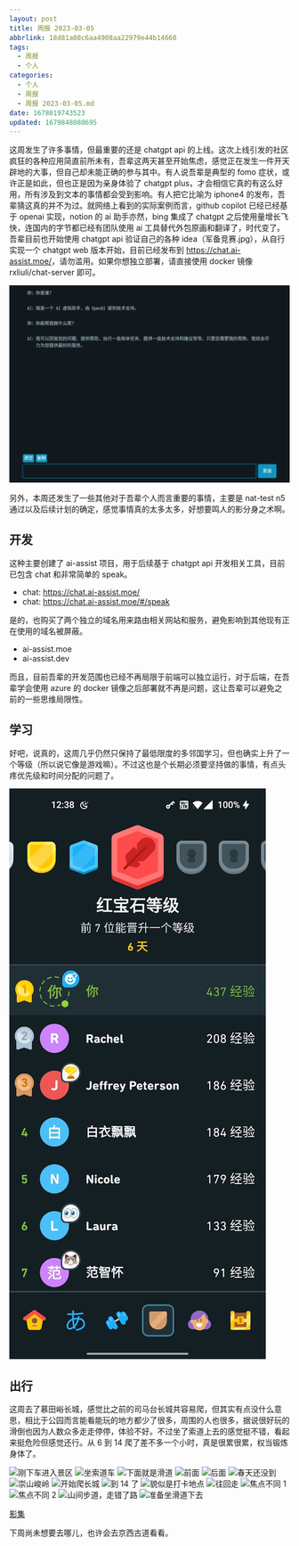 ```yaml
---
layout: post
title: 周报 2023-03-05
abbrlink: 18d81a08c6aa4908aa22979e44b14660
tags:
  - 周报
  - 个人
categories:
  - 个人
  - 周报
  - 周报 2023-03-05.md
date: 1678019743523
updated: 1679848080695
---
```


这周发生了许多事情，但最重要的还是 chatgpt api 的上线。这次上线引发的社区疯狂的各种应用简直前所未有，吾辈这两天甚至开始焦虑，感觉正在发生一件开天辟地的大事，但自己却未能正确的参与其中。有人说吾辈是典型的 fomo 症状，或许正是如此，但也正是因为亲身体验了 chatgpt plus，才会相信它真的有这么好用，所有涉及到文本的事情都会受到影响。有人把它比喻为 iphone4 的发布，吾辈猜这真的并不为过。就网络上看到的实际案例而言，github copilot 已经已经基于 openai 实现，notion 的 ai 助手亦然，bing 集成了 chatgpt 之后使用量增长飞快，连国内的字节都已经有团队使用 ai 工具替代外包原画和翻译了，时代变了。吾辈目前也开始使用 chatgpt api 验证自己的各种 idea（军备竞赛.jpg），从自行实现一个 chatgpt web 版本开始，目前已经发布到 <https://chat.ai-assist.moe/>，请勿滥用。如果你想独立部署，请直接使用 docker 镜像 rxliuli/chat-server 即可。

![1678034827906.png](/resources/ccf4285d7bca4dfc89ec05ebdeb552c7.png)

另外，本周还发生了一些其他对于吾辈个人而言重要的事情，主要是 nat-test n5 通过以及后续计划的确定，感觉事情真的太多太多，好想要鸣人的影分身之术啊。

## 开发

这种主要创建了 ai-assist 项目，用于后续基于 chatgpt api 开发相关工具，目前已包含 chat 和非常简单的 speak。

- chat: <https://chat.ai-assist.moe/>
- chat: <https://chat.ai-assist.moe/#/speak>

是的，也购买了两个独立的域名用来路由相关网站和服务，避免影响到其他现有正在使用的域名被屏蔽。

- ai-assist.moe
- ai-assist.dev

而且，目前吾辈的开发范围也已经不再局限于前端可以独立运行，对于后端，在吾辈学会使用 azure 的 docker 镜像之后部署就不再是问题，这让吾辈可以避免之前的一些思维局限性。

## 学习

好吧，说真的，这周几乎仍然只保持了最低限度的多邻国学习，但也确实上升了一个等级（所以说它像是游戏嘛）。不过这也是个长期必须要坚持做的事情，有点头疼优先级和时间分配的问题了。

![1678034746203.png](/resources/9cb3b896e2594a21b0ba5f3b2f6ebc28.png)

## 出行

这周去了慕田峪长城，感觉比之前的司马台长城共容易爬，但其实有点没什么意思，相比于公园而言能看能玩的地方都少了很多，周围的人也很多，据说很好玩的滑倒也因为人数众多走走停停，体验不好。不过坐了索道上去的感觉挺不错，看起来挺危险但感觉还行。从 6 到 14 爬了差不多一个小时，真是很累很累，权当锻炼身体了。

![刚下车进入景区](https://image-proxy.rxliuli.com/?url=https://lh3.googleusercontent.com/pw/AMWts8Dk_OB1bBLrNRTAbyKkm05R4694DTfeh6zZe70NgVVNjKHt7FBtOiKTIFCvBA_87uQZ4QJhtzb4G9aiCnGaU1lcSChVEIlwG7cvldVWU6e4JlOa18USH3RS6rsLLcAPIaMq-J6PVN84cnFzNgCDx6R4=w1003-h1337-no)
![坐索道车](https://image-proxy.rxliuli.com/?url=https://lh3.googleusercontent.com/pw/AMWts8DxWDJI_fvhqt5wj6-8lc28xduiWT1Js5ixMUB1la-swLpP_7ACWOH4INosTOmQQ4h5-CT3Xi9l-lKN4MwhKo1bwLmAwC7LBf4Q6ut5rWsgakD0haZVwnu0-SQtDFf1tazsQUzrcqq4K5oO19S3Co0d=w1003-h1337-no)
![下面就是滑道](https://image-proxy.rxliuli.com/?url=https://lh3.googleusercontent.com/pw/AMWts8DrStUSLyPkjfREElIAt8A-GBwd4pBPgCyepjLetJhPn9hPyV7ioOzgclon9VsEfrr0iu06xCVFF6_hPnetiQy3Ez4bGq7G0GpnYk0PlACdc8tL--G7h5_o-hdP5cDzskEuVklUnqmogpRJ-sDas-Pf=w1783-h1337-no)
![前面](https://image-proxy.rxliuli.com/?url=https://lh3.googleusercontent.com/pw/AMWts8AfnK8NYF8Pojol0VomkQsNtjOV8m6vkRzqal4GYQ8WfPp6avaHu_JG-tE3KAX5H3_wWb9l9VkXF6RiuPXQQAE4tbgzFdmgn2lMiXe7lAJ8SNgDGiZb_yMXhFAW16fwoBMWY7xy_1ymS5Q5ZTT2etS0=w1003-h1337-no)
![后面](https://image-proxy.rxliuli.com/?url=https://lh3.googleusercontent.com/pw/AMWts8DNoVCAxSuoynicOJ-zSLPSgGhUsIlUrNXWEbG46I8l4OpweuIGjQNSvUuwv_yM9JjNSuw9fZrW5S7-kge61QdxhBoDpycphPFahYKeXBQEf0fxEDMRzGmK_4PMltU0VtmKPLhs6QYPJXj3S98-TvMB=w1783-h1337-no)
![春天还没到](https://image-proxy.rxliuli.com/?url=https://lh3.googleusercontent.com/pw/AMWts8AEiuuyYEJh75OtQl1Z7tiaH1O3iQxrRg8EhEtxwMETIQkTChQ7lvCHOeC5xCsv_Yr6V99Z8uPIBDkTBBLbtyAV_BllLjUPHIbkvhgQsmWdKV2czIdrrc9fhCNVitWHIW_KXXuODakX4CZ4-A1kNuuf=w1783-h1337-no)
![崇山峻岭](https://image-proxy.rxliuli.com/?url=https://lh3.googleusercontent.com/pw/AMWts8DH1W7ESKsk-bCXkEYm5eqUPWDROwh1JbrIDEy52n7IDb8MYq2u_09-6PN6kpwiG5sna4fU8o47-1XmyR_GqCKpaMMETbrBAEKh8m3PbnqXJCTmFTuTpKdMim6eJuNv93_kzYOIcCTC2gLcsWHChYEK=w1783-h1337-no)
![开始爬长城](https://image-proxy.rxliuli.com/?url=https://lh3.googleusercontent.com/pw/AMWts8DwRVi6xvyK5j2mhbrXIaA3JItAwejn7gJkCiAUQ3_s7vm1LWh2_tt7tdzXsQxUSWr_54uascivWb0lazEa24m_oM8ln2MrVyI8p1B_jhDWrtSPT6xhu3BmnW8inZmz_v10HPj8bbiP6o24GRsPLyUs=w1783-h1337-no)
![到 14 了](https://image-proxy.rxliuli.com/?url=https://lh3.googleusercontent.com/pw/AMWts8AeA9km6mevAIOwpK1zFVETXZQR3pTosgGsZv5SNTBGO--RpoNdavvFCTZIT7GGrLzHvTjcuhAC8JBPbXemVbMEcSl4P6Fip5-JKiTAL93-mGioxjRK1eXg1CrlJvY8e0qqyywpd2axAoeA7tKyVxQt=w1003-h1337-no)
![貌似是打卡地点](https://image-proxy.rxliuli.com/?url=https://lh3.googleusercontent.com/pw/AMWts8Cq_f1ig3bncNggoI8pOONuApvBgYoAR2FCe93jRgZwW25BWmlDPrOVASrhg7Zw0Ww0d-Rd5Ob3OglaMtPYQ8iNWnEAxZNDzCY1EAmbY4Gb1sv4TDi7GWtKk47qMDQIQKGwyBX0XYkQV-zffL4MH2r0=w1783-h1337-no)
![往回走](https://image-proxy.rxliuli.com/?url=https://lh3.googleusercontent.com/pw/AMWts8C8kVYxaQIReQlhgF2ETA_JnN3dp74TsO9-jXND_St1u9OC_e47eKMLaCLsvgZi9EfBU5BApWl7LnNoaYwDBqbgZGyXbfimVowIkcR4LN9skCbe5gCocdlsT5AqBvZdt1R0EDyGqBwBWffGLs0sTPtY=w1003-h1337-no)
![焦点不同 1](https://image-proxy.rxliuli.com/?url=https://lh3.googleusercontent.com/pw/AMWts8AoaZhDElNqQf3F8RQxIzIB6FYrklkfXl6zJ0uHC5SAJ6m5tcHR-cP_tC8OstOxp4M3cKv7Kqu0ls8SKc2XB1adGWDuTXOtGCx9pKlCONVUlUa7toi-ko5x1J_LITDa0aA-XDaLb4GyRPwMqFDsbMdB=w1003-h1337-no)
![焦点不同 2](https://image-proxy.rxliuli.com/?url=https://lh3.googleusercontent.com/pw/AMWts8B9uoc_2GYfXDPSeVCUit2xlVnIq83icHcgFiLx_PAzRrzPm6bqlq7rZkuGrhYhCqvLHsAr5OljkqzLRjxQEd0uwjNlHkjFHxN9vM3Oet_gCZBrt8jxYSL0AhbbmbtxZ0lkuU2yi82dbK3AlnC_91_b=w1003-h1337-no)
![山间步道，走错了路](https://image-proxy.rxliuli.com/?url=https://lh3.googleusercontent.com/pw/AMWts8AY9Vd896maUMqvvZcdkkQAN27R20KilsTc9waI1L0PQiFoboVC-W9a74ru2VdZW5CoshRaJUmIDpp4zzTHslRR3IemspxU916sFczPXhLW9E3dH_Sd29zpYzIHhsmxfjYZ_Xt6Q3tNeZ8j_4x_LIAy=w1003-h1337-no)
![准备坐滑道下去](https://image-proxy.rxliuli.com/?url=https://lh3.googleusercontent.com/pw/AMWts8AEjSRlFEG6VKRGxbw-WrnbwD-MnrVhq5zg6T2KP1ghTRAPRGmHknswm52xCrLLtji-nPrbhpHgOY9P50mU2KeJLPu2GOow25yRxJSsq0XMryNLXD3rTpsBkSW62NVyZkdb3qh6SVDEtXud1i4i9veK=w1783-h1337-no)

[影集](https://photos.app.goo.gl/QYHvU9UwqBrtkuti7)

下周尚未想要去哪儿，也许会去京西古道看看。

